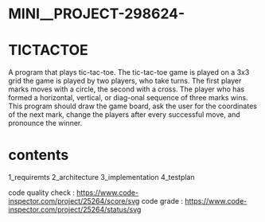 # MINI__PROJECT-298624-
 # TICTACTOE
A program that plays tic-tac-toe. The tic-tac-toe game is played on a 3x3 grid the game is played by two players, who take turns. The first player marks moves with a circle, the second with a cross. The player who has formed a horizontal, vertical, or diag-onal sequence of three marks wins. This program should draw the game board, ask the user for the coordinates of the next mark, change the players after every successful move, and pronounce the winner.


# contents
1_requiremts
2_architecture
3_implementation
4_testplan


code quality check : https://www.code-inspector.com/project/25264/score/svg
code grade : https://www.code-inspector.com/project/25264/status/svg
